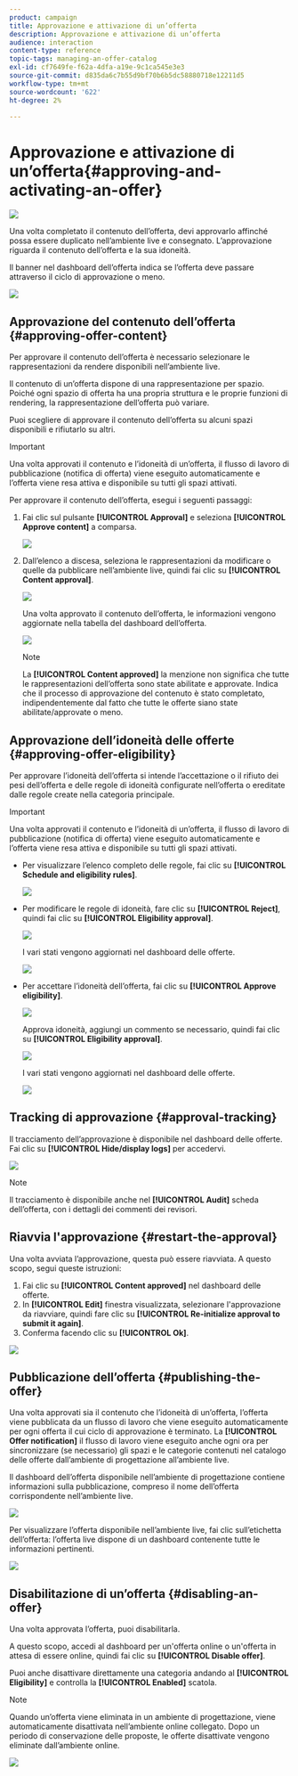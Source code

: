 ```yaml
---
product: campaign
title: Approvazione e attivazione di un’offerta
description: Approvazione e attivazione di un’offerta
audience: interaction
content-type: reference
topic-tags: managing-an-offer-catalog
exl-id: cf7649fe-f62a-4dfa-a19e-9c1ca545e3e3
source-git-commit: d835da6c7b55d9bf70b6b5dc58880718e12211d5
workflow-type: tm+mt
source-wordcount: '622'
ht-degree: 2%

---
```


# Approvazione e attivazione di un’offerta{#approving-and-activating-an-offer}

![](../../assets/common.svg)

Una volta completato il contenuto dell’offerta, devi approvarlo affinché possa essere duplicato nell’ambiente live e consegnato. L’approvazione riguarda il contenuto dell’offerta e la sua idoneità.

Il banner nel dashboard dell’offerta indica se l’offerta deve passare attraverso il ciclo di approvazione o meno.

![](assets/offer_validate_001.png)

## Approvazione del contenuto dell’offerta {#approving-offer-content}

Per approvare il contenuto dell’offerta è necessario selezionare le rappresentazioni da rendere disponibili nell’ambiente live.

Il contenuto di un’offerta dispone di una rappresentazione per spazio. Poiché ogni spazio di offerta ha una propria struttura e le proprie funzioni di rendering, la rappresentazione dell’offerta può variare.

Puoi scegliere di approvare il contenuto dell’offerta su alcuni spazi disponibili e rifiutarlo su altri.

>[!IMPORTANT]
>
>Una volta approvati il contenuto e l’idoneità di un’offerta, il flusso di lavoro di pubblicazione (notifica di offerta) viene eseguito automaticamente e l’offerta viene resa attiva e disponibile su tutti gli spazi attivati.

Per approvare il contenuto dell’offerta, esegui i seguenti passaggi:

1. Fai clic sul pulsante **[!UICONTROL Approval]** e seleziona **[!UICONTROL Approve content]** a comparsa.

   ![](assets/offer_validate_002.png)

1. Dall’elenco a discesa, seleziona le rappresentazioni da modificare o quelle da pubblicare nell’ambiente live, quindi fai clic su **[!UICONTROL Content approval]**.

   ![](assets/offer_validate_003.png)

   Una volta approvato il contenuto dell’offerta, le informazioni vengono aggiornate nella tabella del dashboard dell’offerta.

   ![](assets/offer_validate_004.png)

   >[!NOTE]
   >
   >La **[!UICONTROL Content approved]** la menzione non significa che tutte le rappresentazioni dell’offerta sono state abilitate e approvate. Indica che il processo di approvazione del contenuto è stato completato, indipendentemente dal fatto che tutte le offerte siano state abilitate/approvate o meno.

## Approvazione dell’idoneità delle offerte {#approving-offer-eligibility}

Per approvare l’idoneità dell’offerta si intende l’accettazione o il rifiuto dei pesi dell’offerta e delle regole di idoneità configurate nell’offerta o ereditate dalle regole create nella categoria principale.

>[!IMPORTANT]
>
>Una volta approvati il contenuto e l’idoneità di un’offerta, il flusso di lavoro di pubblicazione (notifica di offerta) viene eseguito automaticamente e l’offerta viene resa attiva e disponibile su tutti gli spazi attivati.

* Per visualizzare l’elenco completo delle regole, fai clic su **[!UICONTROL Schedule and eligibility rules]**.

   ![](assets/offer_validate_005.png)

* Per modificare le regole di idoneità, fare clic su **[!UICONTROL Reject]**, quindi fai clic su **[!UICONTROL Eligibility approval]**.

   ![](assets/offer_validate_007.png)

   I vari stati vengono aggiornati nel dashboard delle offerte.

   ![](assets/offer_validate_006.png)

* Per accettare l’idoneità dell’offerta, fai clic su **[!UICONTROL Approve eligibility]**.

   ![](assets/offer_validate_008.png)

   Approva idoneità, aggiungi un commento se necessario, quindi fai clic su **[!UICONTROL Eligibility approval]**.

   ![](assets/offer_validate_009.png)

   I vari stati vengono aggiornati nel dashboard delle offerte.

   ![](assets/offer_validate_010.png)

## Tracking di approvazione {#approval-tracking}

Il tracciamento dell’approvazione è disponibile nel dashboard delle offerte. Fai clic su **[!UICONTROL Hide/display logs]** per accedervi.

![](assets/offer_validate_012.png)

>[!NOTE]
>
>Il tracciamento è disponibile anche nel **[!UICONTROL Audit]** scheda dell’offerta, con i dettagli dei commenti dei revisori.

## Riavvia l&#39;approvazione {#restart-the-approval}

Una volta avviata l’approvazione, questa può essere riavviata. A questo scopo, segui queste istruzioni:

1. Fai clic su **[!UICONTROL Content approved]** nel dashboard delle offerte.
1. In **[!UICONTROL Edit]** finestra visualizzata, selezionare l&#39;approvazione da riavviare, quindi fare clic su **[!UICONTROL Re-initialize approval to submit it again]**.
1. Conferma facendo clic su **[!UICONTROL Ok]**.

![](assets/offer_validate_013.png)

## Pubblicazione dell’offerta {#publishing-the-offer}

Una volta approvati sia il contenuto che l’idoneità di un’offerta, l’offerta viene pubblicata da un flusso di lavoro che viene eseguito automaticamente per ogni offerta il cui ciclo di approvazione è terminato. La **[!UICONTROL Offer notification]** il flusso di lavoro viene eseguito anche ogni ora per sincronizzare (se necessario) gli spazi e le categorie contenuti nel catalogo delle offerte dall’ambiente di progettazione all’ambiente live.

Il dashboard dell’offerta disponibile nell’ambiente di progettazione contiene informazioni sulla pubblicazione, compreso il nome dell’offerta corrispondente nell’ambiente live.

![](assets/offer_golive_001.png)

Per visualizzare l’offerta disponibile nell’ambiente live, fai clic sull’etichetta dell’offerta: l’offerta live dispone di un dashboard contenente tutte le informazioni pertinenti.

![](assets/offer_golive_002.png)

## Disabilitazione di un’offerta {#disabling-an-offer}

Una volta approvata l’offerta, puoi disabilitarla.

A questo scopo, accedi al dashboard per un&#39;offerta online o un&#39;offerta in attesa di essere online, quindi fai clic su **[!UICONTROL Disable offer]**.

Puoi anche disattivare direttamente una categoria andando al **[!UICONTROL Eligibility]** e controlla la **[!UICONTROL Enabled]** scatola.

>[!NOTE]
>
>Quando un’offerta viene eliminata in un ambiente di progettazione, viene automaticamente disattivata nell’ambiente online collegato. Dopo un periodo di conservazione delle proposte, le offerte disattivate vengono eliminate dall’ambiente online.

![](assets/offer_preview_deactivate.png)
